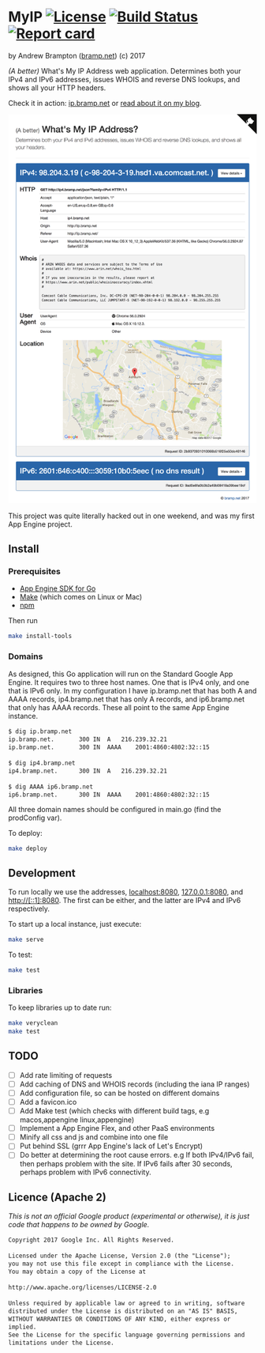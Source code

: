# MyIP [![License](https://img.shields.io/github/license/bramp/myip.svg)](https://github.com/bramp/myip#licence-apache-2) [![Build Status](https://img.shields.io/travis/bramp/myip.svg)](https://travis-ci.org/bramp/myip) [![Report card](https://goreportcard.com/badge/github.com/bramp/myip)](https://goreportcard.com/report/github.com/bramp/myip)
by Andrew Brampton ([bramp.net](https://bramp.net)) (c) 2017

<!--
Add these when available:
[![Coverage](https://img.shields.io/coveralls/bramp/myip.svg)](https://coveralls.io/github/bramp/myip)
[![GoDoc](https://godoc.org/github.com/bramp/myip?status.svg)](https://godoc.org/github.com/bramp/myip)
-->

*(A better)* What's My IP Address web application.
Determines both your IPv4 and IPv6 addresses, issues WHOIS and reverse DNS lookups, and shows all
your HTTP headers.

Check it in action: [ip.bramp.net](https://ip.bramp.net/) or [read about it on my blog](https://blog.bramp.net/post/2017/02/20/building-a-better-whats-my-ip-site/).

[![ip.bramp.net screenshot](screenshot.png)](https://ip.bramp.net/)

This project was quite literally hacked out in one weekend, and was my first App Engine project.

## Install

### Prerequisites

* [App Engine SDK for Go](https://cloud.google.com/appengine/docs/go/download)
* [Make](https://www.gnu.org/software/make/) (which comes on Linux or Mac)
* [npm](https://www.npmjs.com/)

Then run
```bash
make install-tools
```

### Domains

As designed, this Go application will run on the Standard Google App Engine. It requires
two to three host names. One that is IPv4 only, and one that is IPv6 only. In my configuration
I have ip.bramp.net that has both A and AAAA records, ip4.bramp.net that has only A records,
and ip6.bramp.net that only has AAAA records. These all point to the same App Engine instance.

```
$ dig ip.bramp.net 
ip.bramp.net.		300	IN	A	216.239.32.21
ip.bramp.net.		300	IN	AAAA	2001:4860:4802:32::15

$ dig ip4.bramp.net
ip4.bramp.net.		300	IN	A	216.239.32.21

$ dig AAAA ip6.bramp.net
ip6.bramp.net.		300	IN	AAAA	2001:4860:4802:32::15
```

All three domain names should be configured in main.go (find the prodConfig var).

To deploy:
```bash
make deploy
```

## Development

To run locally we use the addresses, [localhost:8080](http://localhost:8080),
[127.0.0.1:8080](http://127.0.0.1:8080), and [http://[::1]:8080](http://[::1]:8080).
The first can be either, and the latter are IPv4 and IPv6 respectively.

To start up a local instance, just execute:
```bash
make serve
```

To test:
```bash
make test
```

### Libraries

To keep libraries up to date run:
```bash
make veryclean
make test
```


## TODO

- [ ] Add rate limiting of requests
- [ ] Add caching of DNS and WHOIS records (including the iana IP ranges)
- [ ] Add configuration file, so can be hosted on different domains
- [ ] Add a favicon.ico
- [ ] Add Make test (which checks with different build tags, e.g macos,appengine linux,appengine)
- [ ] Implement a App Engine Flex, and other PaaS environments
- [ ] Minify all css and js and combine into one file
- [ ] Put behind SSL (grrr App Engine's lack of Let's Encrypt)
- [ ] Do better at determining the root cause errors. e.g If both IPv4/IPv6 fail, then perhaps problem with the site. If IPv6 fails after 30 seconds, perhaps problem with IPv6 connectivity.

## Licence (Apache 2)

*This is not an official Google product (experimental or otherwise), it is
just code that happens to be owned by Google.*

```
Copyright 2017 Google Inc. All Rights Reserved.

Licensed under the Apache License, Version 2.0 (the "License");
you may not use this file except in compliance with the License.
You may obtain a copy of the License at

http://www.apache.org/licenses/LICENSE-2.0

Unless required by applicable law or agreed to in writing, software
distributed under the License is distributed on an "AS IS" BASIS,
WITHOUT WARRANTIES OR CONDITIONS OF ANY KIND, either express or implied.
See the License for the specific language governing permissions and
limitations under the License.
```

